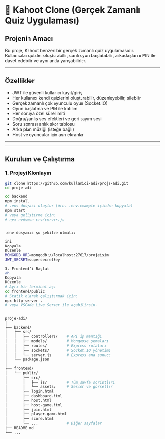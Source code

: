 # 🎉 Kahoot Clone (Gerçek Zamanlı Quiz Uygulaması)

## Projenin Amacı

Bu proje, Kahoot benzeri bir gerçek zamanlı quiz uygulamasıdır.  
Kullanıcılar quizler oluşturabilir, canlı oyun başlatabilir, arkadaşlarını PIN ile davet edebilir ve aynı anda yarışabilirler.

---

## Özellikler

- JWT ile güvenli kullanıcı kayıt/giriş
- Her kullanıcı kendi quizlerini oluşturabilir, düzenleyebilir, silebilir
- Gerçek zamanlı çok oyunculu oyun (Socket.IO)
- Oyun başlatma ve PIN ile katılım
- Her soruya özel süre limiti
- Doğru/yanlış ses efektleri ve geri sayım sesi
- Soru sonrası anlık skor tablosu
- Arka plan müziği (isteğe bağlı)
- Host ve oyuncular için ayrı ekranlar

---


---

## Kurulum ve Çalıştırma

### 1. Projeyi Klonlayın

```sh
git clone https://github.com/kullanici-adi/proje-adi.git
cd proje-adi

cd backend
npm install
# .env dosyası oluştur (örn. .env.example içinden kopyala)
npm start
# veya geliştirme için:
# npx nodemon src/server.js


.env dosyanız şu şekilde olmalı:

ini
Kopyala
Düzenle
MONGODB_URI=mongodb://localhost:27017/projeisim
JWT_SECRET=supersecretkey

3. Frontend’i Başlat
sh
Kopyala
Düzenle
# Ayrı bir terminal aç:
cd frontend/public
# Statik olarak çalıştırmak için:
npx http-server .
# veya VSCode Live Server ile açabilirsin.


proje-adi/
│
├── backend/
│   ├── src/
│   │   ├── controllers/    # API iş mantığı
│   │   ├── models/         # Mongoose şemaları
│   │   ├── routes/         # Express rotaları
│   │   ├── sockets/        # Socket.IO yönetimi
│   │   └── server.js       # Express ana sunucu
│   └── package.json
│
├── frontend/
│   └── public/
│       ├── src/
│       │   ├── js/         # Tüm sayfa scriptleri
│       │   └── assets/     # Sesler ve görseller
│       ├── login.html
│       ├── dashboard.html
│       ├── host.html
│       ├── host-game.html
│       ├── join.html
│       ├── player-game.html
│       ├── score.html
│       └── ...             # Diğer sayfalar
├── README.md
└── ...


